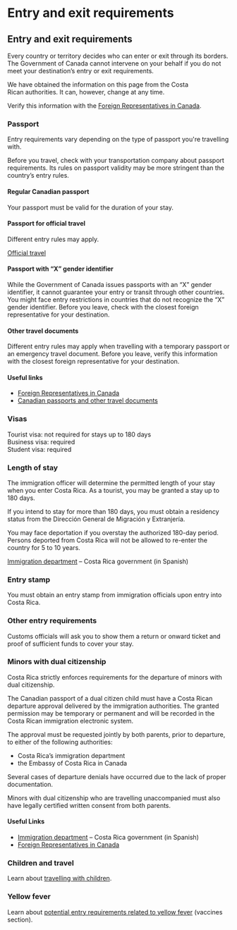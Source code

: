 # Entry and exit requirements

## Entry and exit requirements

Every country or territory decides who can enter or exit through its borders. The Government of Canada cannot intervene on your behalf if you do not meet your destination’s entry or exit requirements.

We have obtained the information on this page from the Costa Rican authorities. It can, however, change at any time.

Verify this information with the [Foreign Representatives in Canada](https://www.international.gc.ca/protocol-protocole/reps.aspx?lang=eng).

### Passport

Entry requirements vary depending on the type of passport you're travelling with.

Before you travel, check with your transportation company about passport requirements. Its rules on passport validity may be more stringent than the country’s entry rules.

#### Regular Canadian passport

Your passport must be valid for the duration of your stay.

#### Passport for official travel

Different entry rules may apply.

[Official travel](https://www.canada.ca/en/immigration-refugees-citizenship/services/canadian-passports/official-travel.html)

#### Passport with “X” gender identifier

While the Government of Canada issues passports with an “X” gender identifier, it cannot guarantee your entry or transit through other countries. You might face entry restrictions in countries that do not recognize the “X” gender identifier. Before you leave, check with the closest foreign representative for your destination.

#### Other travel documents

Different entry rules may apply when travelling with a temporary passport or an emergency travel document. Before you leave, verify this information with the closest foreign representative for your destination.

#### Useful links

* [Foreign Representatives in Canada](https://www.international.gc.ca/protocol-protocole/reps.aspx?lang=eng)
* [Canadian passports and other travel documents](http://www.canada.ca/passport)

### Visas

Tourist visa: not required for stays up to 180 days  
 Business visa: required  
 Student visa: required

### Length of stay

The immigration officer will determine the permitted length of your stay when you enter Costa Rica. As a tourist, you may be granted a stay up to 180 days.

If you intend to stay for more than 180 days, you must obtain a residency status from the Dirección General de Migración y Extranjería.

You may face deportation if you overstay the authorized 180-day period. Persons deported from Costa Rica will not be allowed to re-enter the country for 5 to 10 years.

[Immigration department](https://www.migracion.go.cr/SitePages/Inicio.aspx) – Costa Rica government (in Spanish)

### Entry stamp

You must obtain an entry stamp from immigration officials upon entry into Costa Rica.

### Other entry requirements

Customs officials will ask you to show them a return or onward ticket and proof of sufficient funds to cover your stay.

### Minors with dual citizenship

Costa Rica strictly enforces requirements for the departure of minors with dual citizenship.

The Canadian passport of a dual citizen child must have a Costa Rican departure approval delivered by the immigration authorities. The granted permission may be temporary or permanent and will be recorded in the Costa Rican immigration electronic system.

The approval must be requested jointly by both parents, prior to departure, to either of the following authorities:

* Costa Rica’s immigration department
* the Embassy of Costa Rica in Canada

Several cases of departure denials have occurred due to the lack of proper documentation.

Minors with dual citizenship who are travelling unaccompanied must also have legally certified written consent from both parents.

#### Useful Links

* [Immigration department](https://www.migracion.go.cr/SitePages/Inicio.aspx) – Costa Rica government (in Spanish)
* [Foreign Representatives in Canada](https://www.international.gc.ca/protocol-protocole/reps.aspx?lang=eng)

### Children and travel

Learn about [travelling with children](http://travel.gc.ca/travelling/children).

### Yellow fever

Learn about [potential entry requirements related to yellow fever](#health) (vaccines section).